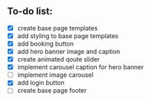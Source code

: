 ## To-do list:

- [x] create base page templates
- [x] add styling to base page templates
- [x] add booking button
- [x] add hero banner image and caption
- [x] create animated qoute slider
- [x] implement carousel caption for hero banner
- [ ] implement image carousel
- [x] add login button
- [ ] create base page footer